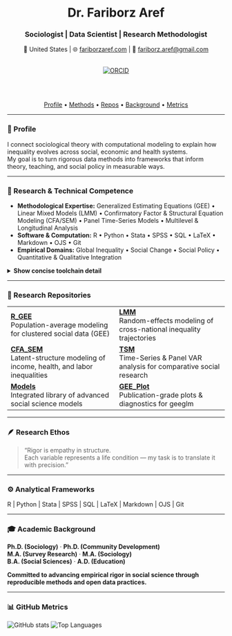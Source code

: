 <div align="center">

<h1>Dr. Fariborz Aref</h1>
<h3>Sociologist  |  Data Scientist  |  Research Methodologist</h3>

📍 United States  |  🌐 <a href="https://fariborzaref.com">fariborzaref.com</a>  |  📧 <a href="mailto:fariborz.aref@gmail.com">fariborz.aref@gmail.com</a>  

<br/>

<a href="https://orcid.org/0000-0001-6622-1824">
  <img alt="ORCID" src="https://img.shields.io/badge/ORCID-0000--0001--6622--1824-4caf50?logo=orcid&logoColor=white&labelColor=2e7d32&style=flat-square">
</a>

<br/><br/>

<!-- Section quick-links (desktop & mobile friendly) -->
<a href="#-profile">Profile</a> • 
<a href="#-research--technical-competence">Methods</a> • 
<a href="#-research-repositories">Repos</a> • 
<a href="#-academic-background">Background</a> • 
<a href="#-github-metrics">Metrics</a>

</div>

---


### 🧭 Profile  
I connect sociological theory with computational modeling to explain how inequality evolves across social, economic and health systems.  
My goal is to turn rigorous data methods into frameworks that inform theory, teaching, and social policy in measurable ways.

---

### 🔬 Research & Technical Competence  
- **Methodological Expertise:** Generalized Estimating Equations (GEE) • Linear Mixed Models (LMM) • Confirmatory Factor & Structural Equation Modeling (CFA/SEM) • Panel Time-Series Models • Multilevel & Longitudinal Analysis  
- **Software & Computation:** R • Python • Stata • SPSS • SQL • LaTeX • Markdown • OJS • Git  
- **Empirical Domains:** Global Inequality • Social Change • Social Policy • Quantitative & Qualitative Integration  

<details>
  <summary><b>Show concise toolchain detail</b></summary>

- **R stacks:** geepack • lme4/lmerTest • lavaan/semTools • panelvar • ggplot2  
- **Reproducibility:** project-oriented repos, README specs, session info, and saved artifacts  
</details>

---

### 🧩 Research Repositories  

<table>
  <tr>
    <td>
      <b><a href="https://github.com/fariborzaref/R_GEE">R_GEE</a></b><br/>
      Population-average modeling for clustered social data (GEE)
    </td>
    <td>
      <b><a href="https://github.com/fariborzaref/LMM">LMM</a></b><br/>
      Random-effects modeling of cross-national inequality trajectories
    </td>
  </tr>
  <tr>
    <td>
      <b><a href="https://github.com/fariborzaref/CFA_SEM">CFA_SEM</a></b><br/>
      Latent-structure modeling of income, health, and labor inequalities
    </td>
    <td>
      <b><a href="https://github.com/fariborzaref/TSM">TSM</a></b><br/>
      Time-Series & Panel VAR analysis for comparative social research
    </td>
  </tr>
  <tr>
    <td>
      <b><a href="https://github.com/fariborzaref/Models">Models</a></b><br/>
      Integrated library of advanced social science models
    </td>
    <td>
      <b><a href="https://github.com/fariborzaref/GEE_Plot">GEE_Plot</a></b><br/>
      Publication-grade plots & diagnostics for geeglm
    </td>
  </tr>
</table>

---

### 🪶 Research Ethos  
> “Rigor is empathy in structure.  
> Each variable represents a life condition — my task is to translate it with precision.”

---

### ⚙️ Analytical Frameworks  
R | Python | Stata | SPSS | SQL | LaTeX | Markdown | OJS | Git

---

### 🎓  Academic Background  
**Ph.D. (Sociology)** · **Ph.D. (Community Development)**  
**M.A. (Survey Research)** · **M.A. (Sociology)**  
**B.A. (Social Sciences)** · **A.D. (Education)**  

**Committed to advancing empirical rigor in social science through reproducible methods and open data practices.**

---
### 📊 GitHub Metrics  
<img alt="GitHub stats" src="https://github-readme-stats.vercel.app/api?username=fariborzaref&show_icons=true&theme=transparent&hide_border=true">
<img alt="Top Languages" src="https://github-readme-stats.vercel.app/api/top-langs/?username=fariborzaref&layout=compact&theme=transparent&hide_border=true&v=2">



